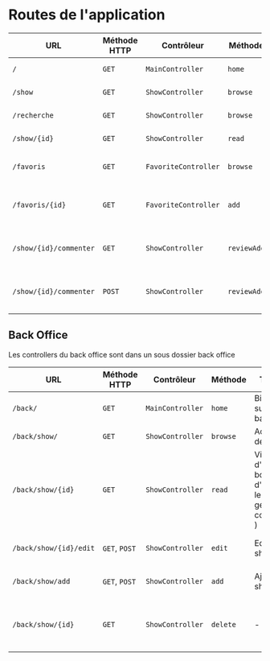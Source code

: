 # Routes de l'application

| URL | Méthode HTTP | Contrôleur       | Méthode | Titre HTML           | Commentaire    |
| --- | ------------ | ---------------- | ------- | -------------------- | -------------- |
| `/` | `GET`        | `MainController` | `home`  | Bienvenue sur O'flix | Page d'accueil |
| `/show` | `GET`        | `ShowController` | `browse`  | Liste des films / séries | - |
| `/recherche` | `GET`        | `ShowController` | `browse`  | Résultat de la recherche | - |
| `/show/{id}` | `GET`        | `ShowController` | `read`  | Détail du film {nom_du_film} | Détail d'un show |
| `/favoris` | `GET`        | `FavoriteController` | `browse`  | Mes favoris | Les favoris de l'utilisateur |
| `/favoris/{id}` | `GET`     | `FavoriteController` | `add`  | - | ajoute aux favoris et redirige l'utilisateur |
| `/show/{id}/commenter` | `GET`     | `ShowController` | `reviewAdd`  | - | affiche le formulaire d'ajout de commentaire |
| `/show/{id}/commenter` | `POST`     | `ShowController` | `reviewAdd`  | - | traite le formulaire d'ajout de commentaire |

## Back Office

Les controllers du back office sont dans un sous dossier back office

| URL | Méthode HTTP | Contrôleur       | Méthode | Titre HTML           | Commentaire    |
| --- | ------------ | ---------------- | ------- | -------------------- | -------------- |
| `/back/` | `GET`        | `MainController` | `home`  | Bienvenue sur le backoffice | Page d'accueil |
| `/back/show/` | `GET`        | `ShowController` | `browse`  | Adminstration des shows | Liste des shows |
| `/back/show/{id}` | `GET`        | `ShowController` | `read`  | Visualisation d'un show + bouton d'action sur les relations ( gérer les commentaires ) | Détail d'un show |
| `/back/show/{id}/edit` | `GET`, `POST`        | `ShowController` | `edit`  | Editer un show | Affiche / traite le formulaire d'édition |
| `/back/show/add` | `GET`, `POST`        | `ShowController` | `add`  | Ajouter un show | Affiche / traite le formulaire d'ajout |
| `/back/show/{id}` | `GET`        | `ShowController` | `delete`  | - | Supprime le show et les commentaires associés ( et les casting ? ) |
